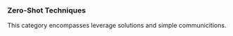### Zero-Shot Techniques

This category encompasses leverage solutions and simple communicitions.
                          
